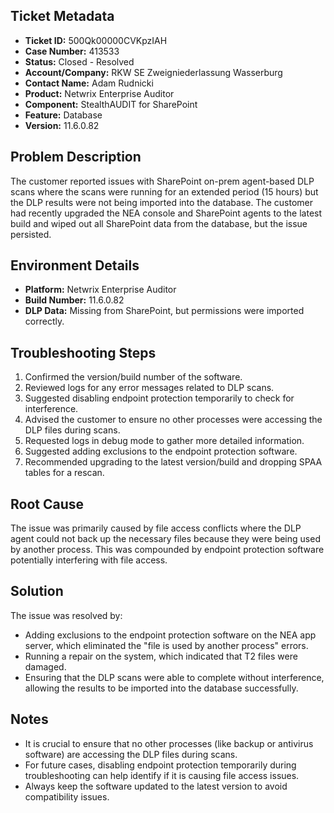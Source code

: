 ## Ticket Metadata
- **Ticket ID:** 500Qk00000CVKpzIAH
- **Case Number:** 413533
- **Status:** Closed - Resolved
- **Account/Company:** RKW SE Zweigniederlassung Wasserburg
- **Contact Name:** Adam Rudnicki
- **Product:** Netwrix Enterprise Auditor
- **Component:** StealthAUDIT for SharePoint
- **Feature:** Database
- **Version:** 11.6.0.82

## Problem Description
The customer reported issues with SharePoint on-prem agent-based DLP scans where the scans were running for an extended period (15 hours) but the DLP results were not being imported into the database. The customer had recently upgraded the NEA console and SharePoint agents to the latest build and wiped out all SharePoint data from the database, but the issue persisted.

## Environment Details
- **Platform:** Netwrix Enterprise Auditor
- **Build Number:** 11.6.0.82
- **DLP Data:** Missing from SharePoint, but permissions were imported correctly.

## Troubleshooting Steps
1. Confirmed the version/build number of the software.
2. Reviewed logs for any error messages related to DLP scans.
3. Suggested disabling endpoint protection temporarily to check for interference.
4. Advised the customer to ensure no other processes were accessing the DLP files during scans.
5. Requested logs in debug mode to gather more detailed information.
6. Suggested adding exclusions to the endpoint protection software.
7. Recommended upgrading to the latest version/build and dropping SPAA tables for a rescan.

## Root Cause
The issue was primarily caused by file access conflicts where the DLP agent could not back up the necessary files because they were being used by another process. This was compounded by endpoint protection software potentially interfering with file access.

## Solution
The issue was resolved by:
- Adding exclusions to the endpoint protection software on the NEA app server, which eliminated the "file is used by another process" errors.
- Running a repair on the system, which indicated that T2 files were damaged.
- Ensuring that the DLP scans were able to complete without interference, allowing the results to be imported into the database successfully.

## Notes
- It is crucial to ensure that no other processes (like backup or antivirus software) are accessing the DLP files during scans.
- For future cases, disabling endpoint protection temporarily during troubleshooting can help identify if it is causing file access issues.
- Always keep the software updated to the latest version to avoid compatibility issues.